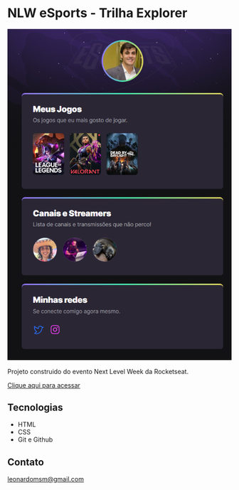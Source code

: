 # NLW eSports - Trilha Explorer

![preview](./.github/preview.png)

Projeto construido do evento Next Level Week da Rocketseat.

[Clique aqui para acessar](https://leomsm.github.io/NLW)

## Tecnologias

- HTML 
- CSS
- Git e Github

## Contato

leonardomsm@gmail.com